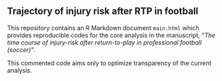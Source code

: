 ## Trajectory of injury risk after RTP in football

This repository contains an R Markdown document `main.html` which provides reproducible codes for the core analysis in the manuscript, *"The time course of injury-risk after return-to-play in professional football (soccer)"*.

This commented code aims only to optimize transparency of the current analysis.
